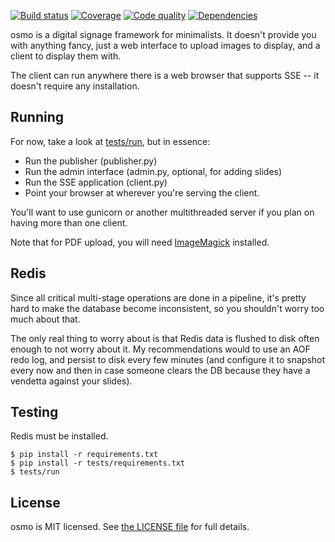 [![Build status][travis-image]][travis-builds]
[![Coverage][coveralls-image]][coveralls]
[![Code quality][scrutinizer-image]][scrutinizer]
[![Dependencies][requires-image]][requires]

[travis-builds]: https://travis-ci.org/cdown/osmo
[travis-image]: https://img.shields.io/travis/cdown/osmo/master.svg
[coveralls]: https://coveralls.io/r/cdown/osmo
[coveralls-image]: https://img.shields.io/coveralls/cdown/osmo/master.svg
[scrutinizer]: https://scrutinizer-ci.com/g/cdown/osmo/code-structure/master/hot-spots
[scrutinizer-image]: https://img.shields.io/scrutinizer/g/cdown/osmo.svg
[requires]: https://requires.io/github/cdown/osmo/requirements/?branch=master
[requires-image]: https://img.shields.io/requires/github/cdown/osmo.svg

osmo is a digital signage framework for minimalists. It doesn't provide you
with anything fancy, just a web interface to upload images to display, and a
client to display them with.

The client can run anywhere there is a web browser that supports SSE -- it
doesn't require any installation.

## Running

For now, take a look at [tests/run][], but in essence:

- Run the publisher (publisher.py)
- Run the admin interface (admin.py, optional, for adding slides)
- Run the SSE application (client.py)
- Point your browser at wherever you're serving the client.

You'll want to use gunicorn or another multithreaded server if you plan on
having more than one client.

Note that for PDF upload, you will need [ImageMagick][] installed.

[tests/run]: https://github.com/cdown/osmo/blob/master/tests/run
[ImageMagick]: http://www.imagemagick.org/

## Redis

Since all critical multi-stage operations are done in a pipeline, it's pretty
hard to make the database become inconsistent, so you shouldn't worry too much
about that.

The only real thing to worry about is that Redis data is flushed to disk often
enough to not worry about it. My recommendations would to use an AOF redo log,
and persist to disk every few minutes (and configure it to snapshot every now
and then in case someone clears the DB because they have a vendetta against
your slides).

## Testing

Redis must be installed.

    $ pip install -r requirements.txt
    $ pip install -r tests/requirements.txt
    $ tests/run

## License

osmo is MIT licensed. See [the LICENSE file][] for full details.

[the LICENSE file]: (https://github.com/cdown/osmo/blob/master/LICENSE)

